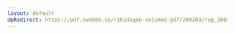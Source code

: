```yaml
---
layout: default
UpRedirect: https://pdf.swedeb.se/riksdagen-volumeG-pdf/200203/reg_200203/reg_200203_0051.pdf
---
```

